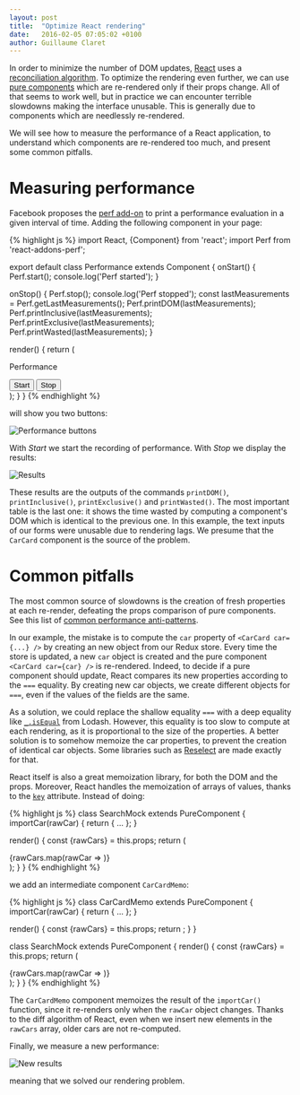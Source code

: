 ```yaml
---
layout: post
title:  "Optimize React rendering"
date:   2016-02-05 07:05:02 +0100
author: Guillaume Claret
---
```

In order to minimize the number of DOM updates, [React](https://facebook.github.io/react/) uses a [reconciliation algorithm](https://facebook.github.io/react/docs/reconciliation.html). To optimize the rendering even further, we can use [pure components](https://facebook.github.io/react/docs/pure-render-mixin.html) which are re-rendered only if their props change. All of that seems to work well, but in practice we can encounter terrible slowdowns making the interface unusable. This is generally due to components which are needlessly re-rendered.

We will see how to measure the performance of a React application, to understand which components are re-rendered too much, and present some common pitfalls.

# Measuring performance
Facebook proposes the [perf add-on](https://facebook.github.io/react/docs/perf.html) to print a performance evaluation in a given interval of time. Adding the following component in your page:

{% highlight js %}
import React, {Component} from 'react';
import Perf from 'react-addons-perf';

export default class Performance extends Component {
  onStart() {
    Perf.start();
    console.log('Perf started');
  }

  onStop() {
    Perf.stop();
    console.log('Perf stopped');
    const lastMeasurements = Perf.getLastMeasurements();
    Perf.printDOM(lastMeasurements);
    Perf.printInclusive(lastMeasurements);
    Perf.printExclusive(lastMeasurements);
    Perf.printWasted(lastMeasurements);
  }

  render() {
    return (
      <div>
        <p>Performance</p>
        <button onClick={this.onStart}>Start</button>
        <button onClick={this.onStop}>Stop</button>
      </div>
    );
  }
}
{% endhighlight %}

will show you two buttons:

![Performance buttons](../../../assets/2016-02-05-bench-react/performance_buttons.png)

With *Start* we start the recording of performance. With *Stop* we display the results:

![Results](../../../assets/2016-02-05-bench-react/performance_logs.png)

These results are the outputs of the commands `printDOM()`, `printInclusive()`, `printExclusive()` and `printWasted()`. The most important table is the last one: it shows the time wasted by computing a component's DOM which is identical to the previous one. In this example, the text inputs of our forms were unusable due to rendering lags. We presume that the `CarCard` component is the source of the problem.

# Common pitfalls
The most common source of slowdowns is the creation of fresh properties at each re-render, defeating the props comparison of pure components. See this list of [common performance anti-patterns](https://medium.com/@esamatti/react-js-pure-render-performance-anti-pattern-fb88c101332f).

In our example, the mistake is to compute the `car` property of `<CarCard car={...} />` by creating an new object from our Redux store. Every time the store is updated, a new `car` object is created and the pure component `<CarCard car={car} />` is re-rendered. Indeed, to decide if a pure component should update, React compares its new properties according to the `===` equality. By creating new car objects, we create different objects for `===`, even if the values of the fields are the same.

As a solution, we could replace the shallow equality `===` with a deep equality like [`_.isEqual`](https://lodash.com/docs#isEqual) from Lodash. However, this equality is too slow to compute at each rendering, as it is proportional to the size of the properties. A better solution is to somehow memoize the car properties, to prevent the creation of identical car objects. Some libraries such as [Reselect](https://github.com/rackt/reselect) are made exactly for that.

React itself is also a great memoization library, for both the DOM and the props. Moreover, React handles the memoization of arrays of values, thanks to the [`key`](https://facebook.github.io/react/docs/reconciliation.html#keys) attribute. Instead of doing:

{% highlight js %}
class SearchMock extends PureComponent {
  importCar(rawCar) {
    return {
      ...
    };
  }

  render() {
    const {rawCars} = this.props;
    return (
      <div>
        {rawCars.map(rawCar => <CarCard key={rawCar.id} car={this.importCar(rawCar)} />)}
      </div>
    );
  }
}
{% endhighlight %}

we add an intermediate component `CarCardMemo`:

{% highlight js %}
class CarCardMemo extends PureComponent {
  importCar(rawCar) {
    return {
      ...
    };
  }

  render() {
    const {rawCars} = this.props;
    return <CarCard car={this.importCar(rawCar)} />;
  }
}

class SearchMock extends PureComponent {
  render() {
    const {rawCars} = this.props;
    return (
      <div>
        {rawCars.map(rawCar => <CarCardMemo key={rawCar.id} rawCar={rawCar} />)}
      </div>
    );
  }
}
{% endhighlight %}

The `CarCardMemo` component memoizes the result of the `importCar()` function, since it re-renders only when the `rawCar` object changes. Thanks to the diff algorithm of React, even when we insert new elements in the `rawCars` array, older cars are not re-computed.

Finally, we measure a new performance:

![New results](../../../assets/2016-02-05-bench-react/performance_logs2.png)

meaning that we solved our rendering problem.
